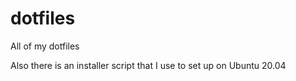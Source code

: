 dotfiles
========
All of my dotfiles

Also there is an installer script that I use to set up on Ubuntu 20.04
